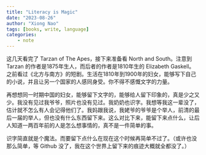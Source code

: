 ```yaml
---
title: "Literacy is Magic"
date: "2023-08-26"
author: "Xiong Nao"
tags: [books, write, language]
categories:
    - note
---
```

这几天看完了 Tarzan of The Apes，接下来准备看 North and South。注意到 Tarzan 的作者是1875年生人，而后者的作者是1810年生的 Elizabeth Gaskell。之前看过《北方与南方》的短剧。生活在1810年到1900年的妇女，能够写下自己的小说，并且让另一个国家的人感同身受。你不得不感慨文字的力量。

再想想同一时期中国的妇女，能够留下文字的，能够给人留下印象的，真是少之又少。我没有见过我爷爷，照片也没有见过。我奶奶也识字。我想等我这一辈没了，估计就不怎么有人会记得他们了。我妈跟我说，我姥爷的爷爷是个举人，前清的最后一届的举人，但也没有什么东西留下来。这么对比下来，能留下来点什么，让后人知道一两百年前的人是怎么想事情的，真不是一件简单的事。

识字简直就是个魔法。而要留下点什么在现在这个时候再简单不过了。（或许也没那么简单，等 Github 没了，我在这个世界上留下来的痕迹大概就全都没了。）